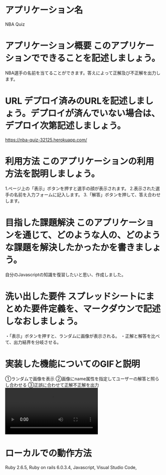 # アプリケーション名	
NBA Quiz
# アプリケーション概要	このアプリケーションでできることを記述しましょう。
NBA選手の名前を当てることができます。答えによって正解及び不正解を出力します。
# URL	デプロイ済みのURLを記述しましょう。デプロイが済んでいない場合は、デプロイ次第記述しましょう。
https://nba-quiz-32125.herokuapp.com/
# 利用方法	このアプリケーションの利用方法を説明しましょう。
1.ページ上の「表示」ボタンを押すと選手の顔が表示されます。
2.表示された選手の名前を入力フォームに記入します。
3.「解答」ボタンを押して、答え合わせします。
# 目指した課題解決	このアプリケーションを通じて、どのような人の、どのような課題を解決したかったかを書きましょう。
自分のJavascriptの知識を復習したいと思い、作成しました。
# 洗い出した要件	スプレッドシートにまとめた要件定義を、マークダウンで記述しなおしましょう。
・「表示」ボタンを押すと、ランダムに画像が表示される。
・正解と解答を比べて、出力結界を分岐させる。
# 実装した機能についてのGIFと説明	
①ランダムで画像を表示
②画像にname属性を指定してユーザーの解答と照らし合わせる
③正誤に合わせて正解不正解を出力
![move.mp4](./app/assets/images/move.mp4)
# ローカルでの動作方法	 
Ruby 2.6.5, Ruby on rails 6.0.3.4, Javascript, Visual Studio Code,
